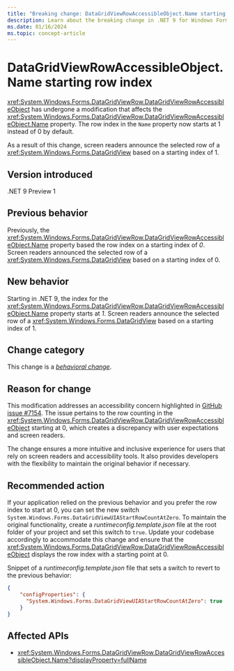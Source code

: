 ```yaml
---
title: "Breaking change: DataGridViewRowAccessibleObject.Name starting row index"
description: Learn about the breaking change in .NET 9 for Windows Forms where the starting index for the DataGridViewRowAccessibleObject.Name property is now 1 instead of 0.
ms.date: 01/16/2024
ms.topic: concept-article
---
```

# DataGridViewRowAccessibleObject.Name starting row index

<xref:System.Windows.Forms.DataGridViewRow.DataGridViewRowAccessibleObject> has undergone a modification that affects the <xref:System.Windows.Forms.DataGridViewRow.DataGridViewRowAccessibleObject.Name> property. The row index in the `Name` property now starts at 1 instead of 0 by default.

As a result of this change, screen readers announce the selected row of a <xref:System.Windows.Forms.DataGridView> based on a starting index of 1.

## Version introduced

.NET 9 Preview 1

## Previous behavior

Previously, the <xref:System.Windows.Forms.DataGridViewRow.DataGridViewRowAccessibleObject.Name> property based the row index on a starting index of *0*. Screen readers announced the selected row of a <xref:System.Windows.Forms.DataGridView> based on a starting index of 0.

## New behavior

Starting in .NET 9, the index for the <xref:System.Windows.Forms.DataGridViewRow.DataGridViewRowAccessibleObject.Name> property starts at *1*. Screen readers announce the selected row of a <xref:System.Windows.Forms.DataGridView> based on a starting index of 1.

## Change category

This change is a [*behavioral change*](../../categories.md#behavioral-change).

## Reason for change

This modification addresses an accessibility concern highlighted in [GitHub issue #7154](https://github.com/dotnet/winforms/issues/7154). The issue pertains to the row counting in the <xref:System.Windows.Forms.DataGridViewRow.DataGridViewRowAccessibleObject> starting at 0, which creates a discrepancy with user expectations and screen readers.

The change ensures a more intuitive and inclusive experience for users that rely on screen readers and accessibility tools. It also provides developers with the flexibility to maintain the original behavior if necessary.

## Recommended action

If your application relied on the previous behavior and you prefer the row index to start at 0, you can set the new switch `System.Windows.Forms.DataGridViewUIAStartRowCountAtZero`. To maintain the original functionality, create a *runtimeconfig.template.json* file at the root folder of your project and set this switch to `true`. Update your codebase accordingly to accommodate this change and ensure that the <xref:System.Windows.Forms.DataGridViewRow.DataGridViewRowAccessibleObject> displays the row index with a starting point at 0.

Snippet of a *runtimeconfig.template.json* file that sets a switch to revert to the previous behavior:

```json
{
    "configProperties": {
      "System.Windows.Forms.DataGridViewUIAStartRowCountAtZero": true
    }
}
```

## Affected APIs

- <xref:System.Windows.Forms.DataGridViewRow.DataGridViewRowAccessibleObject.Name?displayProperty=fullName>

